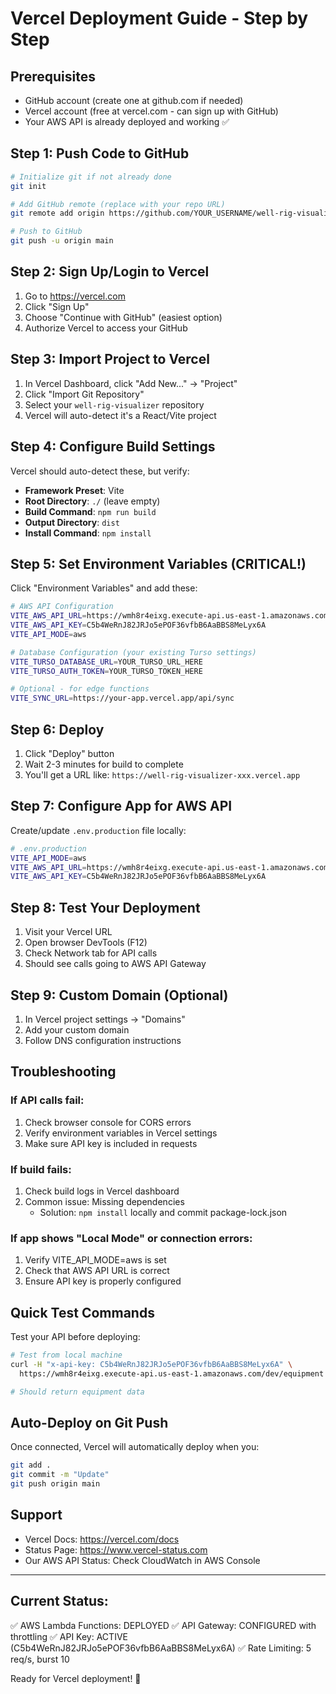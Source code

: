 # Vercel Deployment Guide - Step by Step

## Prerequisites
- GitHub account (create one at github.com if needed)
- Vercel account (free at vercel.com - can sign up with GitHub)
- Your AWS API is already deployed and working ✅

## Step 1: Push Code to GitHub

```bash
# Initialize git if not already done
git init

# Add GitHub remote (replace with your repo URL)
git remote add origin https://github.com/YOUR_USERNAME/well-rig-visualizer.git

# Push to GitHub
git push -u origin main
```

## Step 2: Sign Up/Login to Vercel

1. Go to https://vercel.com
2. Click "Sign Up" 
3. Choose "Continue with GitHub" (easiest option)
4. Authorize Vercel to access your GitHub

## Step 3: Import Project to Vercel

1. In Vercel Dashboard, click "Add New..." → "Project"
2. Click "Import Git Repository"
3. Select your `well-rig-visualizer` repository
4. Vercel will auto-detect it's a React/Vite project

## Step 4: Configure Build Settings

Vercel should auto-detect these, but verify:

- **Framework Preset**: Vite
- **Root Directory**: `./` (leave empty)
- **Build Command**: `npm run build`
- **Output Directory**: `dist`
- **Install Command**: `npm install`

## Step 5: Set Environment Variables (CRITICAL!)

Click "Environment Variables" and add these:

```bash
# AWS API Configuration
VITE_AWS_API_URL=https://wmh8r4eixg.execute-api.us-east-1.amazonaws.com/dev
VITE_AWS_API_KEY=C5b4WeRnJ82JRJo5ePOF36vfbB6AaBBS8MeLyx6A
VITE_API_MODE=aws

# Database Configuration (your existing Turso settings)
VITE_TURSO_DATABASE_URL=YOUR_TURSO_URL_HERE
VITE_TURSO_AUTH_TOKEN=YOUR_TURSO_TOKEN_HERE

# Optional - for edge functions
VITE_SYNC_URL=https://your-app.vercel.app/api/sync
```

## Step 6: Deploy

1. Click "Deploy" button
2. Wait 2-3 minutes for build to complete
3. You'll get a URL like: `https://well-rig-visualizer-xxx.vercel.app`

## Step 7: Configure App for AWS API

Create/update `.env.production` file locally:

```bash
# .env.production
VITE_API_MODE=aws
VITE_AWS_API_URL=https://wmh8r4eixg.execute-api.us-east-1.amazonaws.com/dev
VITE_AWS_API_KEY=C5b4WeRnJ82JRJo5ePOF36vfbB6AaBBS8MeLyx6A
```

## Step 8: Test Your Deployment

1. Visit your Vercel URL
2. Open browser DevTools (F12)
3. Check Network tab for API calls
4. Should see calls going to AWS API Gateway

## Step 9: Custom Domain (Optional)

1. In Vercel project settings → "Domains"
2. Add your custom domain
3. Follow DNS configuration instructions

## Troubleshooting

### If API calls fail:
1. Check browser console for CORS errors
2. Verify environment variables in Vercel settings
3. Make sure API key is included in requests

### If build fails:
1. Check build logs in Vercel dashboard
2. Common issue: Missing dependencies
   - Solution: `npm install` locally and commit package-lock.json

### If app shows "Local Mode" or connection errors:
1. Verify VITE_API_MODE=aws is set
2. Check that AWS API URL is correct
3. Ensure API key is properly configured

## Quick Test Commands

Test your API before deploying:

```bash
# Test from local machine
curl -H "x-api-key: C5b4WeRnJ82JRJo5ePOF36vfbB6AaBBS8MeLyx6A" \
  https://wmh8r4eixg.execute-api.us-east-1.amazonaws.com/dev/equipment

# Should return equipment data
```

## Auto-Deploy on Git Push

Once connected, Vercel will automatically deploy when you:
```bash
git add .
git commit -m "Update"
git push origin main
```

## Support

- Vercel Docs: https://vercel.com/docs
- Status Page: https://www.vercel-status.com
- Our AWS API Status: Check CloudWatch in AWS Console

---

## Current Status:
✅ AWS Lambda Functions: DEPLOYED
✅ API Gateway: CONFIGURED with throttling
✅ API Key: ACTIVE (C5b4WeRnJ82JRJo5ePOF36vfbB6AaBBS8MeLyx6A)
✅ Rate Limiting: 5 req/s, burst 10

Ready for Vercel deployment! 🚀